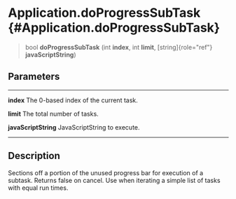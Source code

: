 Application.doProgressSubTask {#Application.doProgressSubTask}
=============================

> bool **doProgressSubTask** (int **index**, int **limit**,
> [string]{role="ref"} **javaScriptString**)

Parameters
----------

  ---------------------- ----------------------------------------
  **index**              The 0-based index of the current task.

  **limit**              The total number of tasks.

  **javaScriptString**   JavaScriptString to execute.
  ---------------------- ----------------------------------------

Description
-----------

Sections off a portion of the unused progress bar for execution of a
subtask. Returns false on cancel. Use when iterating a simple list of
tasks with equal run times.
